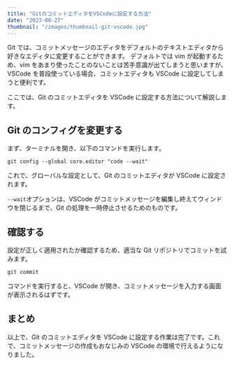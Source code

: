 ```yaml
---
title: "GitのコミットエディタをVSCodeに設定する方法"
date: "2023-08-27"
thumbnail: "/images/thumbnail-git-vscode.jpg"
---
```


Git では、コミットメッセージのエディタをデフォルトのテキストエディタから好きなエディタに変更することができます。
デフォルトでは vim が起動するため、vim をあまり使ったことのないことは苦手意識が出てしまうと思いますが、VSCode を普段使っている場合、コミットエディタも VSCode に設定してしまうと便利です。

ここでは、Git のコミットエディタを VSCode に設定する方法について解説します。

## Git のコンフィグを変更する

まず、ターミナルを開き、以下のコマンドを実行します。

```
git config --global core.editor "code --wait"
```

これで、グローバルな設定として、Git のコミットエディタが VSCode に設定されます。

`--wait`オプションは、VSCode がコミットメッセージを編集し終えてウィンドウを閉じるまで、Git の処理を一時停止させるためのものです。

## 確認する

設定が正しく適用されたか確認するため、適当な Git リポジトリでコミットを試みます。

```
git commit
```

コマンドを実行すると、VSCode が開き、コミットメッセージを入力する画面が表示されるはずです。

## まとめ

以上で、Git のコミットエディタを VSCode に設定する作業は完了です。これで、コミットメッセージの作成もおなじみの VSCode の環境で行えるようになりました。
